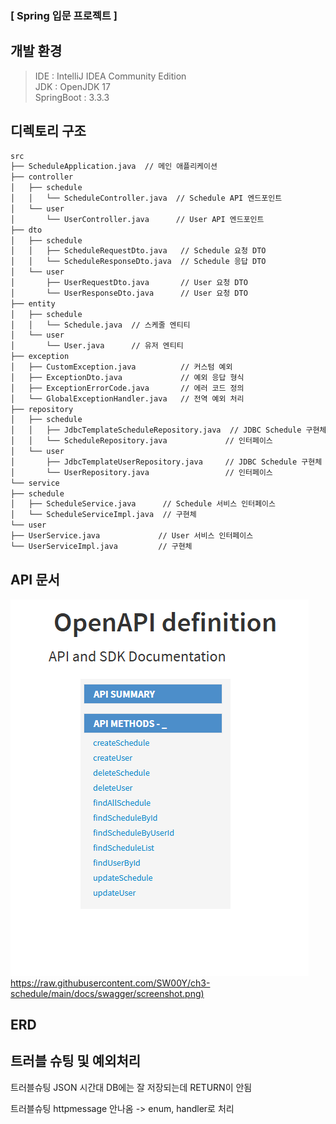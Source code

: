 ### [ Spring 입문 프로젝트 ]

## 개발 환경
> IDE : IntelliJ IDEA Community Edition  
> JDK : OpenJDK 17  
> SpringBoot : 3.3.3  

## 디렉토리 구조  

```md
src
├── ScheduleApplication.java  // 메인 애플리케이션
├── controller
│   ├── schedule
│   │   └── ScheduleController.java  // Schedule API 엔드포인트
│   └── user
│       └── UserController.java      // User API 엔드포인트
├── dto
│   ├── schedule
│   │   ├── ScheduleRequestDto.java   // Schedule 요청 DTO
│   │   └── ScheduleResponseDto.java  // Schedule 응답 DTO
│   └── user
│       ├── UserRequestDto.java       // User 요청 DTO
│       └── UserResponseDto.java      // User 요청 DTO
├── entity
│   ├── schedule
│   │   └── Schedule.java  // 스케줄 엔티티
│   └── user
│       └── User.java      // 유저 엔티티
├── exception
│   ├── CustomException.java          // 커스텀 예외
│   ├── ExceptionDto.java             // 예외 응답 형식
│   ├── ExceptionErrorCode.java       // 에러 코드 정의
│   └── GlobalExceptionHandler.java   // 전역 예외 처리
├── repository
│   ├── schedule
│   │   ├── JdbcTemplateScheduleRepository.java  // JDBC Schedule 구현체
│   │   └── ScheduleRepository.java             // 인터페이스
│   └── user
│       ├── JdbcTemplateUserRepository.java     // JDBC Schedule 구현체
│       └── UserRepository.java                 // 인터페이스
└── service
├── schedule
│   ├── ScheduleService.java      // Schedule 서비스 인터페이스
│   └── ScheduleServiceImpl.java  // 구현체
└── user
├── UserService.java             // User 서비스 인터페이스
└── UserServiceImpl.java         // 구현체
```

## API 문서
[![Swagger](docs/main.png)https://raw.githubusercontent.com/SW00Y/ch3-schedule/main/docs/swagger/screenshot.png)](https://swooy.github.io/ch3-schedule/swagger/index.html)

## ERD


## 트러블 슈팅 및 예외처리  

트러블슈팅 JSON 시간대 DB에는 잘 저장되는데 RETURN이 안됨  

트러블슈팅 httpmessage 안나옴 -> enum, handler로 처리